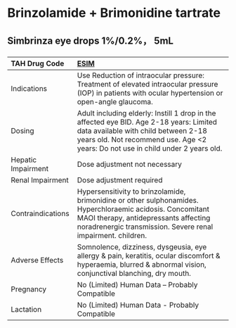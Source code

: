 # Brinzolamide + Brimonidine tartrate

## Simbrinza eye drops 1%/0.2%， 5mL

##### 

| TAH Drug Code      | [ESIM](https://www.tahsda.org.tw/drugs/hissearch.php?drug_code=ESIM)                                                                                                                                               |
|:-------------------|:-------------------------------------------------------------------------------------------------------------------------------------------------------------------------------------------------------------------|
| Indications        | Use Reduction of intraocular pressure: Treatment of elevated intraocular pressure (IOP) in patients with ocular hypertension or open-angle glaucoma.                                                               |
| Dosing             | Adult including elderly: Instill 1 drop in the affected eye BID. Age 2-18 years: Limited data available with child between 2-18 years old. Not recommend use. Age <2 years: Do not use in child under 2 years old. |
| Hepatic Impairment | Dose adjustment not necessary                                                                                                                                                                                      |
| Renal Impairment   | Dose adjustment required                                                                                                                                                                                           |
| Contraindications  | Hypersensitivity to brinzolamide, brimonidine or other sulphonamides. Hyperchloraemic acidosis. Concomitant MAOI therapy, antidepressants affecting noradrenergic transmission. Severe renal impairment. children. |
| Adverse Effects    | Somnolence, dizziness, dysgeusia, eye allergy & pain, keratitis, ocular discomfort & hyperaemia, blurred & abnormal vision, conjunctival blanching, dry mouth.                                                     |
| Pregnancy          | No (Limited) Human Data – Probably Compatible                                                                                                                                                                      |
| Lactation          | No (Limited) Human Data - Probably Compatible                                                                                                                                                                      |

